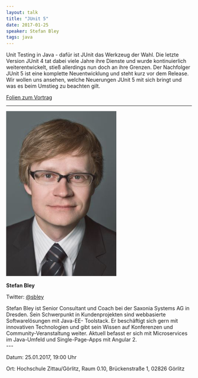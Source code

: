 ```yaml
---
layout: talk
title: "JUnit 5"
date: 2017-01-25
speaker: Stefan Bley
tags: java
---
```


Unit Testing in Java - dafür ist JUnit das Werkzeug der Wahl. Die letzte Version JUnit 4 tat dabei viele Jahre ihre Dienste und wurde kontinuierlich weiterentwickelt, stieß allerdings nun doch an ihre Grenzen. Der Nachfolger JUnit 5 ist eine komplette Neuentwicklung und steht kurz vor dem Release. Wir wollen uns ansehen, welche Neuerungen JUnit 5 mit sich bringt und was es beim Umstieg zu beachten gilt.


<a href="http://jug-gr.de/downloads/juggr_jUnit5.pdf">Folien zum Vortrag</a>

---
<div class="speaker-info">
  <div class="short-info">
    <img src="/images/stefan_bley.jpg">
    <p><strong>Stefan Bley</strong></p>
    <p>Twitter: <a href="https://twitter.com/sbley">@sbley</a></p>
  </div>
  <div class="description">
  Stefan Bley ist Senior Consultant und Coach bei der Saxonia Systems AG in Dresden. Sein Schwerpunkt in Kundenprojekten sind webbasierte Softwarelösungen mit Java-EE-
  Toolstack. Er beschäftigt sich gern mit innovativen Technologien und gibt sein Wissen auf Konferenzen und Community-Veranstaltung weiter. Aktuell  befasst er sich mit Microservices im Java-Umfeld und Single-Page-Apps mit Angular 2.
  </div>
</div>
---

Datum: 25.01.2017, 19:00 Uhr

Ort: Hochschule Zittau/Görlitz, Raum 0.10, Brückenstraße 1, 02826 Görlitz
